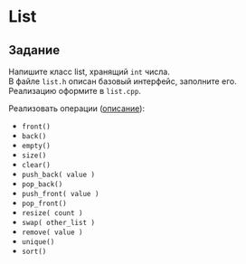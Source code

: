 # List

## Задание
Напишите класс list, хранящий `int` числа.</br>
В файле `list.h` описан базовый интерфейс, заполните его.</br>
Реализацию оформите в `list.cpp`.

Реализовать операции ([описание](https://en.cppreference.com/w/cpp/container/list)):
* `front()`
* `back()`
* `empty()`
* `size()` 
* `clear()`
* `push_back( value )`
* `pop_back()`
* `push_front( value )`
* `pop_front()`
* `resize( count )`
* `swap( other_list )`
* `remove( value )`
* `unique()`
* `sort()`
